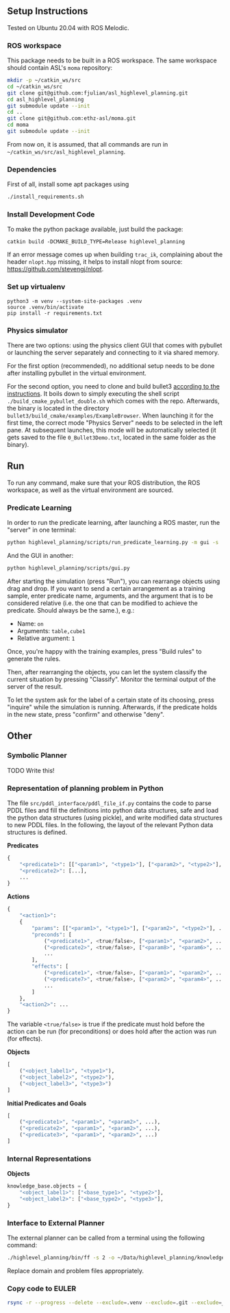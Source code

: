 
## Setup Instructions

Tested on Ubuntu 20.04 with ROS Melodic.

### ROS workspace

This package needs to be built in a ROS workspace. The same workspace should contain ASL's `moma` repository:

```bash
mkdir -p ~/catkin_ws/src
cd ~/catkin_ws/src
git clone git@github.com:fjulian/asl_highlevel_planning.git
cd asl_highlevel_planning
git submodule update --init
cd ..
git clone git@github.com:ethz-asl/moma.git
cd moma
git submodule update --init
```

From now on, it is assumed, that all commands are run in `~/catkin_ws/src/asl_highlevel_planning`.

### Dependencies

First of all, install some apt packages using

```bash
./install_requirements.sh
```

### Install Development Code

To make the python package available, just build the package:

```
catkin build -DCMAKE_BUILD_TYPE=Release highlevel_planning
```

If an error message comes up when building `trac_ik`, complaining about the header `nlopt.hpp` missing, it helps to install nlopt from source: https://github.com/stevengj/nlopt.

### Set up virtualenv

```
python3 -m venv --system-site-packages .venv
source .venv/bin/activate
pip install -r requirements.txt
```

### Physics simulator

There are two options: using the physics client GUI that comes with pybullet or launching the server separately and connecting to it via shared memory.

For the first option (recommended), no additional setup needs to be done after installing pybullet in the virtual environment.

For the second option, you need to clone and build bullet3 [according to the instructions](https://github.com/bulletphysics/bullet3). It boils down to simply executing the shell script `./build_cmake_pybullet_double.sh` which comes with the repo. Afterwards, the binary is located in the directory `bullet3/build_cmake/examples/ExampleBrowser`. When launching it for the first time, the correct mode "Physics Server" needs to be selected in the left pane. At subsequent launches, this mode will be automatically selected (it gets saved to the file `0_Bullet3Demo.txt`, located in the same folder as the binary).

## Run

To run any command, make sure that your ROS distribution, the ROS workspace, as well as the virtual environment are sourced.

### Predicate Learning

In order to run the predicate learning, after launching a ROS master, run the "server" in one terminal:

```bash
python highlevel_planning/scripts/run_predicate_learning.py -m gui -s
```

And the GUI in another:

```bash
python highlevel_planning/scripts/gui.py
```

After starting the simulation (press "Run"), you can rearrange objects using drag and drop. If you want to send a certain arrangement as a training sample, enter predicate name, arguments, and the argument that is to be considered relative (i.e. the one that can be modified to achieve the predicate. Should always be the same.), e.g.:

- Name: `on`
- Arguments: `table,cube1`
- Relative argument: `1`

Once, you're happy with the training examples, press "Build rules" to generate the rules.

Then, after rearranging the objects, you can let the system classify the current situation by pressing "Classify". Monitor the terminal output of the server of the result.

To let the system ask for the label of a certain state of its choosing, press "inquire" while the simulation is running. Afterwards, if the predicate holds in the new state, press "confirm" and otherwise "deny". 

## Other

### Symbolic Planner

TODO Write this!

### Representation of planning problem in Python

The file `src/pddl_interface/pddl_file_if.py` contains the code to parse PDDL files and fill the definitions into python data structures, safe and load the python data structures (using pickle), and write modified data structures to new PDDL files. In the following, the layout of the relevant Python data structures is defined. 

**Predicates**

```python
{
    "<predicate1>": [["<param1>", "<type1>"], ["<param2>", "<type2>"], ...],
    "<predicate2>": [...],
    ...
}
```

**Actions**

```python
{
    "<action1>":
    {
        "params": [["<param1>", "<type1>"], ["<param2>", "<type2>"], ...],
        "preconds": [
            ("<predicate1>", <true/false>, ["<param1>", "<param2>", ...]),
        	("<predicate2>", <true/false>, ["<param8>", "<param6>", ...]),
            ...
        ],
        "effects": [
            ("<predicate1>", <true/false>, ["<param1>", "<param2>", ...]),
        	("<predicate7>", <true/false>, ["<param2>", "<param4>", ...]),
            ...
        ]
    },
    "<action2>": ...
}
```

The variable `<true/false>` is true if the predicate must hold before the action can be run (for preconditions) or does hold after the action was run (for effects).

**Objects**

```python
[
    ("<object_label1>", "<type1>"),
    ("<object_label2>", "<type2>"),
    ("<object_label3>", "<type3>")
]
```

**Initial Predicates and Goals**

```python
[
    ("<predicate1>", "<param1>", "<param2>", ...),
    ("<predicate2>", "<param1>", "<param2>", ...),
    ("<predicate3>", "<param1>", "<param2>", ...)
]
```

### Internal Representations

**Objects**

```python
knowledge_base.objects = {
    "<object_label1>": ["<base_type1>", "<type2>"],
    "<object_label2>": ["<base_type2>", "<type3>"],
}
```


### Interface to External Planner

The external planner can be called from a terminal using the following command:

```bash
./highlevel_planning/bin/ff -s 2 -o ~/Data/highlevel_planning/knowledge/ScenePlanning1/explore/210410-001641_domain.pddl -f ~/Data/highlevel_planning/knowledge/ScenePlanning1/explore/210410-001641_problem.pddl
```

Replace domain and problem files appropriately.

### Copy code to EULER

```bash
rsync -r --progress --delete --exclude=.venv --exclude=.git --exclude=__pycache__ --exclude=.idea ./asl_highlevel_planning fjulian@euler.ethz.ch:Code/
```
